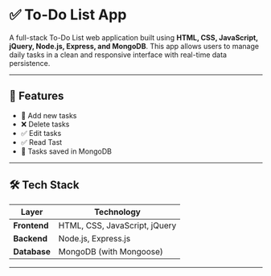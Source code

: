 # ✅ To-Do List App

A full-stack To-Do List web application built using **HTML, CSS, JavaScript, jQuery, Node.js, Express, and MongoDB**. This app allows users to manage daily tasks in a clean and responsive interface with real-time data persistence.

---

## 🌟 Features

- 📝 Add new tasks
- ❌ Delete tasks
- ✅ Edit tasks
- ✅ Read Tast
- 💾 Tasks saved in MongoDB

---

## 🛠 Tech Stack

| Layer         | Technology         |
|---------------|--------------------|
| **Frontend**  | HTML, CSS, JavaScript, jQuery |
| **Backend**   | Node.js, Express.js |
| **Database**  | MongoDB (with Mongoose) |

---



